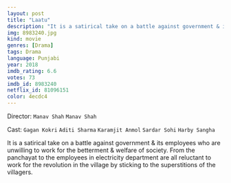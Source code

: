 ```yaml
---
layout: post
title: "Laatu"
description: "It is a satirical take on a battle against government & its employees who are unwilling to work for the betterment & welfare of society. From the panchayat to the employees in electricity department are all reluctant to work for the revolution in the village by sticking to the superstitions of the villagers..."
img: 8983240.jpg
kind: movie
genres: [Drama]
tags: Drama 
language: Punjabi
year: 2018
imdb_rating: 6.6
votes: 73
imdb_id: 8983240
netflix_id: 81096151
color: 4ecdc4
---
```

Director: `Manav Shah` `Manav Shah`  

Cast: `Gagan Kokri` `Aditi Sharma` `Karamjit Anmol` `Sardar Sohi` `Harby Sangha` 

It is a satirical take on a battle against government & its employees who are unwilling to work for the betterment & welfare of society. From the panchayat to the employees in electricity department are all reluctant to work for the revolution in the village by sticking to the superstitions of the villagers.